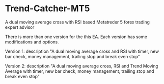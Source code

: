 # Trend-Catcher-MT5
A dual moving average cross with RSI based Metatreder 5 forex trading expert advisor

There is more than one version for the this EA. Each version has some modifications and options.

Version 1:
description "A dual moving average cross and RSI with timer, new bar check, money management, trailing stop and break even stop"

Version 2:
description "A dual moving average cross, RSI and Trend Moving Average with timer, new bar check, money management, trailing stop and break even stop"
